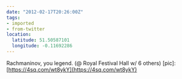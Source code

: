 ```yaml
---
date: "2012-02-17T20:26:00Z"
tags:
- imported
- from-twitter
location:
  latitude: 51.50587101
  longitude: -0.11692286
---
```

Rachmaninov, you legend. \(@ Royal Festival Hall w/ 6 others\) \[pic\]: [https://4sq.com/wt8ykY](https://4sq.com/wt8ykY)
